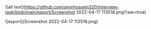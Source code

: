 ![alt text](https://github.com/amirhossein320/interview-task/blob/main/export/Screenshot 2022-04-17 113518.png?raw=true)

![export](Screenshot 2022-04-17 113518.png)

